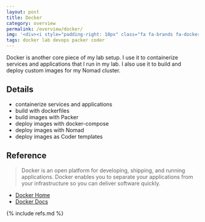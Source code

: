 ```yaml
---
layout: post
title: Docker
category: overview
permalink: /overview/docker/
img: '<div><i style="padding-right: 10px" class="fa fa-brands fa-docker"></i></div>'
tags: docker lab devops packer coder
---
```


Docker is another core piece of my lab setup. I use it to containerize services and applications that I run in my lab. I also use it to build and deploy custom images for my Nomad cluster.

## Details

- containerize services and applications
- build with dockerfiles
- build images with Packer
- deploy images with docker-compose
- deploy images with Nomad
- deploy images as Coder templates

## Reference

> Docker is an open platform for developing, shipping, and running applications. Docker enables you to separate your applications from your infrastructure so you can deliver software quickly.

- [Docker Home](https://www.docker.com/)
- [Docker Docs](https://docs.docker.com/)

{% include refs.md %}